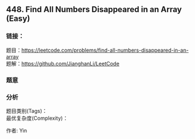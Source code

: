 ## 448. Find All Numbers Disappeared in an Array (Easy)

### **链接**：
题目：https://leetcode.com/problems/find-all-numbers-disappeared-in-an-array  
题解：https://github.com/JianghanLi/LeetCode

### **题意**



### **分析**  
题目类别(Tags)：  
最优复杂度(Complexity)：  



作者: Yin
